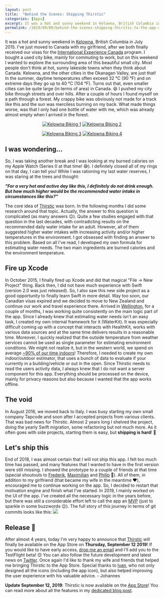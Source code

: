 ```yaml
---
layout: post
title:  "Behind the Scenes: Shipping Thirstic"
categories: [Apps]
excerpt: It was a hot and sunny weekend in Kelowna, British Columbia in July 2015. I've just moved to Canada with my girlfriend, after we both finally received our visas for the International Experience Canada program. I bought a used city bike, mainly for commuting to work, but on this weekend I wanted to explore the surrounding area of this beautiful small city.
permalink: /2019/09/09/behind-the-scenes-shipping-thirstic-to-the-app-store/
---
```


It was a hot and sunny weekend in [Kelowna,](https://en.wikipedia.org/wiki/Kelowna) British Columbia in July 2015. I've just moved to Canada with my girlfriend, after we both finally received our visas for the [International Experience Canada](https://www.canada.ca/en/immigration-refugees-citizenship/services/work-canada/iec.html) program. I bought a used city bike, mainly for commuting to work, but on this weekend I wanted to explore the surrounding area of this beautiful small city. Most people don't think at hot, sunny lakeside towns when they think about Canada. Kelowna, and the other cities in the Okanagan Valley, are just that! In the summer, daytime temperatures often exceed 32 °C (90 °F) and on extreme days they go up to 40 °C (104 °F). Turns out that, even smaller cities can be quite large (in terms of area) in Canada. 😆 I pushed my city bike through streets and over hills. After a couple of hours I found myself on a path through a forest. My crappy bike was obviously not made for a track like this and the sun was merciless burning on my back. What made things worse, was that I only had one bottle of water with me, which was already almost empty when I arrived in the forest.

<p align="center">
    <a href="https://tapcode.co/images/kelowna_biking_1.jpg"><img src="https://tapcode.co/images/kelowna_biking_1_thumb.jpg" alt="Kelowna Biking 1"></a>
    <a href="https://tapcode.co/images/kelowna_biking_2.jpg"><img src="https://tapcode.co/images/kelowna_biking_2_thumb.jpg" alt="Kelowna Biking 2"></a>
</p>

<p align="center">
    <a href="https://tapcode.co/images/kelowna_biking_3.jpg"><img src="https://tapcode.co/images/kelowna_biking_3_thumb.jpg" alt="Kelowna Biking 3"></a>
    <a href="https://tapcode.co/images/kelowna_biking_4.jpg"><img src="https://tapcode.co/images/kelowna_biking_4_thumb.jpg" alt="Kelowna Biking 4"></a>
</p>

## I was wondering...

So, I was taking another break and I was looking at my burned calories on my Apple Watch (Series 0 at that time! 😅). I definitely closed all of my rings on that day, I can tell you! While I was rationing my last water reserves, I was staring at the trees and thought:  

_**"For a very hot and active day like this, I definitely do not drink enough. But how much higher would be the recommended water intake in circumstances like this?"**_  

The core idea of [Thirstic](https://thirstic.app) was born. In the following months I did some research around that topic. Actually, the answer to this question is complicated (as many answers 😉). Quite a few studies engaged with that question in the last decades, with contradicting results on the recommended daily water intake for an adult. However, all of them suggested higher water intakes with increasing activity and/or higher temperatures in the environment. I got obsessed with finding an answer to this problem. Based on all I've read, I developed my own formula for estimating water needs. The two main ingredients are burned calories and the environment temperature.

## Fire up Xcode

In October 2015, I finally fired up Xcode and did that magical "File -> New Project" thing. Back then, I did not have much experience with Swift (version 2.0 was just released). So, I also saw this new side project as a good opportunity to finally learn Swift in more detail. Way too soon, our Canadian visas expired and we decided to move to New Zealand and continue our work and travel experience there. Arrived in [Wellington](https://en.wikipedia.org/wiki/Wellington), for a couple of months, I was working quite consistently on the main logic part of the app. Since I already knew that estimating water needs isn't an easy task, I created my own internal framework for it (WaterKit). It was especially difficult coming up with a concept that interacts with HealthKit, works with various data sources and at the same time delivers results in a reasonable time. Moreover, I quickly realized that the outside temperature from weather services cannot be used as single parameter for estimating environment conditions. We might not realize it, but in the western world, we spend on average [~90% of our time indoors](https://indoor.lbl.gov/sites/all/files/lbnl-47713.pdf)! Therefore, I needed to create my own indoor/outdoor estimator, that uses a bunch of data to evaluate if your currently in a building/vehicle or out in the open. Since Thirstic needs to read the users activity data, I always knew that I do not want a server component for this app. Everything should be processed on the device, mainly for privacy reasons but also because I wanted that the app works offline.

## The void

In August 2016, we moved back to Italy. I was busy starting my own small company Tapcode and soon after I accepted projects from various clients. That was bad news for Thirstic. Almost 2 years long I shelved the project, doing the yearly Swift migration, some refactoring but not much more. As it often goes with side projects, starting them is easy, but **shipping is hard**! 🚢

## Let's ship this

End of 2018, I was almost certain that I will not ship this app. I felt too much time has passed, and many features that I wanted to have in the first version were still missing. I showed the prototype to a couple of friends at that time (special shoutouts to [Frederik](https://twitter.com/frederikRiedel), [Maximilian](https://www.facebook.com/maximilian.perkmann) and [Philip](https://twitter.com/PhilipGiuliani) 🙌). All of them, in addition to my girlfriend (that became my wife in the meantime ❤️), encouraged me to continue working on the app. So, I decided to restart that motivation engine and finish what I've started. In 2019, I mainly worked on the UI of the app. I've created all the necessary logic in the years before, but there was still a considerable effort left to call the app an [MVP](https://en.wikipedia.org/wiki/Minimum_viable_product) (just to sparkle in some buzzwords 😉). The full story of this journey in terms of git commits looks like this: [![](https://tapcode.co/wp-content/uploads/2019/09/thirstic_commits-2-1024x289.png)](https://tapcode.co/wp-content/uploads/2019/09/thirstic_commits-2.png)

## Release 🎉

After almost 4 years, today I'm very happy to announce that [Thirstic](https://thirstic.app) will finally be available on the App Store on **Thursday, September 12 2019**! If you would like to have early access, [drop me an email](mailto:johannes.erschbamer@tapcode.co) and I'll add you to the TestFlight beta! 😊 You can also follow the future development and latest news on [Twitter](https://twitter.com/thirstic). Once again I'd like to thank my wife and friends that helped me bringing Thirstic to the App Store. Special thanks to [Ivan](https://www.linkedin.com/in/ivan-ladurner-086413b8/), who not only designed all the icons (including the app icon), but also helped improving the user experience with his valuable advice. - Johannes  

**Update September 12, 2019**: Thirstic is now available on the [App Store](https://itunes.apple.com/app/id1471500028?&mt=8)! You can read more about all the features in my [dedicated blog post](https://tapcode.co/2019/09/12/thirstic-the-first-smart-water-drink-reminder/).